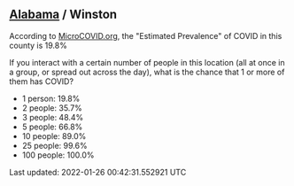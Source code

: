 
## [Alabama](/united-states/alabama) / Winston

According to [MicroCOVID.org](http://microcovid.org),
the "Estimated Prevalence" of COVID in this county is 19.8%

If you interact with a certain number of people in this location
(all at once in a group, or spread out across the day), what is the chance that
1 or more of them has COVID?

- 1 person: 19.8%
- 2 people: 35.7%
- 3 people: 48.4%
- 5 people: 66.8%
- 10 people: 89.0%
- 25 people: 99.6%
- 100 people: 100.0%

Last updated: 2022-01-26 00:42:31.552921 UTC
